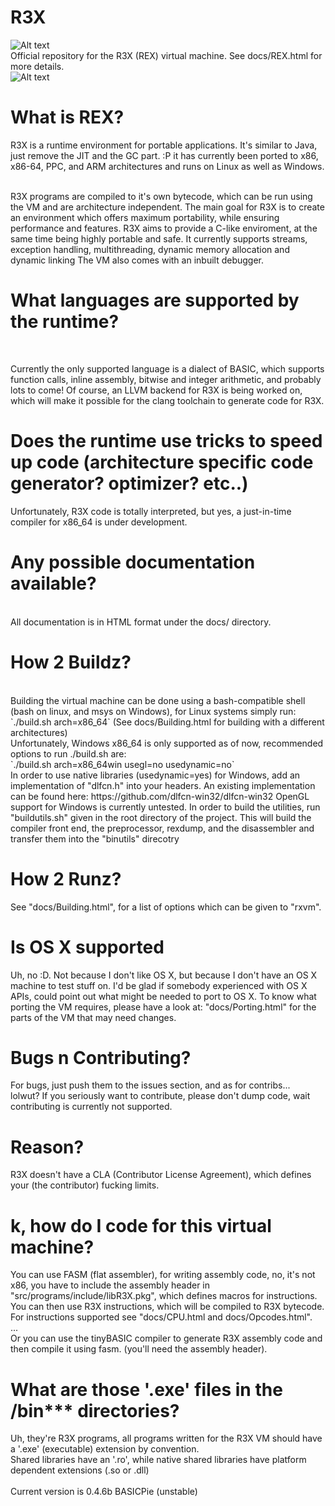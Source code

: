 R3X
===
![Alt text](http://i.imgur.com/Klw1O26.png)<br>
Official repository for the R3X (REX) virtual machine. See docs/REX.html for more details.<br>
![Alt text](http://i.imgur.com/c97xG9g.png "R3X Running on Linux64 with example program and debugger")
<h1>What is REX?</h1>
R3X is a runtime environment for portable applications. It's similar to Java, just remove the JIT and the GC part. :P 
it has currently been ported to x86, x86-64, PPC, and ARM architectures and runs on Linux as well as Windows.<br>
<br>

R3X programs are compiled to it's own bytecode, which can be run using the VM and are architecture independent. The main goal for R3X is to create an environment which offers maximum portability, while ensuring performance and features.
R3X aims to provide a C-like enviroment, at the same time being highly portable and safe. It currently supports streams, exception handling, multithreading, dynamic memory allocation and dynamic linking
The VM also comes with an inbuilt debugger. <br>

<h1>What languages are supported by the runtime? </h1>
<br>

Currently the only supported language is a dialect of BASIC, which supports function calls, inline assembly, bitwise and integer arithmetic, and probably lots to come! Of course, an LLVM backend for R3X is being
worked on, which will make it possible for the clang toolchain to generate code for R3X. <br>

<h1>Does the runtime use tricks to speed up code (architecture specific code generator? optimizer? etc..)</h1>

Unfortunately, R3X code is totally interpreted, but yes, a just-in-time compiler for x86_64 is under development.<br>

<h1>Any possible documentation available?</h1>
<br>
All documentation is in HTML format under the docs/ directory.<br>

<h1>How 2 Buildz?</h1>
<br>
Building the virtual machine can be done using a bash-compatible shell (bash on linux, and msys on Windows), for Linux systems simply run: <br> 
`./build.sh arch=x86_64` (See docs/Building.html for building with a different architectures)<br>
Unfortunately, Windows x86_64 is only supported as of now, recommended options to run ./build.sh are:<br>
`./build.sh arch=x86_64win usegl=no usedynamic=no`<br>
In order to use native libraries (usedynamic=yes) for Windows, add an implementation of "dlfcn.h" into your headers. An existing implementation can be found here: https://github.com/dlfcn-win32/dlfcn-win32
OpenGL support for Windows is currently untested.
In order to build the utilities, run "buildutils.sh" given in the root directory of the project. This will build the compiler front end, the preprocessor, rexdump, and the disassembler and transfer them into
the "binutils" direcotry
<h1>How 2 Runz?</h1>
See "docs/Building.html", for a list of options which can be given to "rxvm".
<h1>Is OS X supported</h1>
Uh, no :D. Not because I don't like OS X, but because I don't have an OS X machine to test stuff on. I'd be glad if somebody experienced with OS X APIs, could point out what might be needed to port to OS X.
To know what porting the VM requires, please have a look at: "docs/Porting.html" for the parts of the VM that may need changes.

<h1>Bugs n Contributing?</h1>
For bugs, just push them to the issues section, and as for contribs... <br>
lolwut? If you seriously want to contribute, please don't dump code, wait contributing is currently not supported.<br>

<h1>Reason?</h1>
R3X doesn't have a CLA (Contributor License Agreement), which defines your (the contributor) fucking limits.<br>

<h1>k, how do I code for this virtual machine?</h1>

You can use FASM (flat assembler), for writing assembly code, no, it's not x86, you have to include the assembly header in 
"src/programs/include/libR3X.pkg", which defines macros for instructions. You can then use R3X instructions, which will be
compiled to R3X bytecode. For instructions supported see "docs/CPU.html and docs/Opcodes.html".<br>
...<br>
Or you can use the tinyBASIC compiler to generate R3X assembly code and then compile it using fasm. (you'll need the assembly header).

<h1>What are those '.exe' files in the /bin*** directories?</h1>
Uh, they're R3X programs, all programs written for the R3X VM should have a '.exe' (executable) extension by convention.<br>
Shared libraries have an '.ro', while native shared libraries have platform dependent extensions (.so or .dll)
<br>
<br>
Current version is 0.4.6b BASICPie (unstable)<br>
